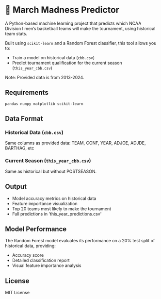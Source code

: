 # 🏀 March Madness Predictor

A Python-based machine learning project that predicts which NCAA Division I men’s basketball teams will make the tournament, using historical team stats.

Built using `scikit-learn` and a Random Forest classifier, this tool allows you to:

- Train a model on historical data (`cbb.csv`)
- Predict tournament qualification for the current season (`this_year_cbb.csv`)

Note: Provided data is from 2013-2024.

## Requirements
`pandas
numpy
matplotlib
scikit-learn`
## Data Format
### Historical Data (`cbb.csv`)
Same columns as provided data:
TEAM, CONF, YEAR, ADJOE, ADJDE, BARTHAG, etc
### Current Season (`this_year_cbb.csv`)
Same as historical but without POSTSEASON.
## Output
* Model accuracy metrics on historical data
* Feature importance visualization
* Top 20 teams most likely to make the tournament
* Full predictions in 'this_year_predictions.csv'
## Model Performance
The Random Forest model evaluates its performance on a 20% test split of historical data, providing:
* Accuracy score
* Detailed classification report
* Visual feature importance analysis
## License
MIT License
